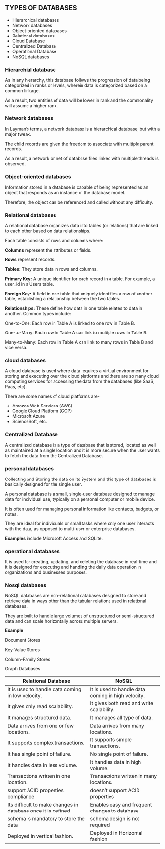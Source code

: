 ## TYPES OF DATABASES

- Hierarchical databases
- Network databases
- Object-oriented databases
- Relational databases
- Cloud Database
- Centralized Database
- Operational Database
- NoSQL databases

### Hierarchial database

As in any hierarchy, this database follows the progression of data being categorized in ranks or levels, wherein data is categorized based on a common linkage.

As a result, two entities of data will be lower in rank and the commonality will assume a higher rank. 

### Network databases

In Layman’s terms, a network database is a hierarchical database, but with a major tweak. 

The child records are given the freedom to associate with multiple parent records. 

As a result, a network or net of database files linked with multiple threads is observed.

### Object-oriented databases

Information stored in a database is capable of being represented as an object that responds as an instance of the database model. 

Therefore, the object can be referenced and called without any difficulty. 

### Relational databases
  
A relational database organizes data into tables (or relations) that are linked to each other based on data relationships.

Each table consists of rows and columns where:

**Columns** represent the attributes or fields.

**Rows** represent records.

**Tables:** They store data in rows and columns.

**Primary Key:** A unique identifier for each record in a table. For example, a user_id in a Users table.

**Foreign Key:** A field in one table that uniquely identifies a row of another table, establishing a relationship between the two tables.

**Relationships:** These define how data in one table relates to data in another. Common types include:

One-to-One: Each row in Table A is linked to one row in Table B.

One-to-Many: Each row in Table A can link to multiple rows in Table B.

Many-to-Many: Each row in Table A can link to many rows in Table B and vice versa.

### cloud databases

A cloud database is used where data requires a virtual environment for storing and executing over the cloud platforms and there are so many cloud computing services for accessing the data from the databases (like SaaS, Paas, etc).

There are some names of cloud platforms are-

- Amazon Web Services (AWS)
- Google Cloud Platform (GCP)
- Microsoft Azure
- ScienceSoft, etc.

### Centralized Database

A centralized database is a type of database that is stored, located as well as maintained at a single location and it is more secure when the user wants to fetch the data from the Centralized Database.

### personal databases

Collecting and Storing the data on its System and this type of databases is basically designed for the single user.

A personal database is a small, single-user database designed to manage data for individual use, typically on a personal computer or mobile device. 

It is often used for managing personal information like contacts, budgets, or notes.

They are ideal for individuals or small tasks where only one user interacts with the data, as opposed to multi-user or enterprise databases.

**Examples** include Microsoft Access and SQLite.

### operational databases

It is used for creating, updating, and deleting the database in real-time and it is designed for executing and handling the daily data operation in organizations and businesses purposes.

### Nosql databases

NoSQL databases are non-relational databases designed to store and retrieve data in ways other than the tabular relations used in relational databases.

They are built to handle large volumes of unstructured or semi-structured data and can scale horizontally across multiple servers.

**Example**

Document Stores

Key-Value Stores

Column-Family Stores

Graph Databases



| Relational Database	|  NoSQL |
--------------------- | -------| 
|It is used to handle data coming in low velocity.|	It is used to handle data coming in high velocity.|
|It gives only read scalability.	                |It gives both read and write scalability.|
| It manages structured data.	|  It manages all type of data.|
|Data arrives from one or few locations.	|Data arrives from many locations.|
|It supports complex transactions.	|It supports simple transactions.
|It has single point of failure.|	No single point of failure.
It handles data in less volume.|	It handles data in high volume.
Transactions written in one location.|	Transactions written in many locations.
support ACID properties compliance	|doesn’t support ACID properties
Its difficult to make changes in database once it is defined	| Enables easy and frequent changes to database
schema  is mandatory to store the data	|schema design is not required
Deployed in vertical fashion.	|Deployed in Horizontal fashion

